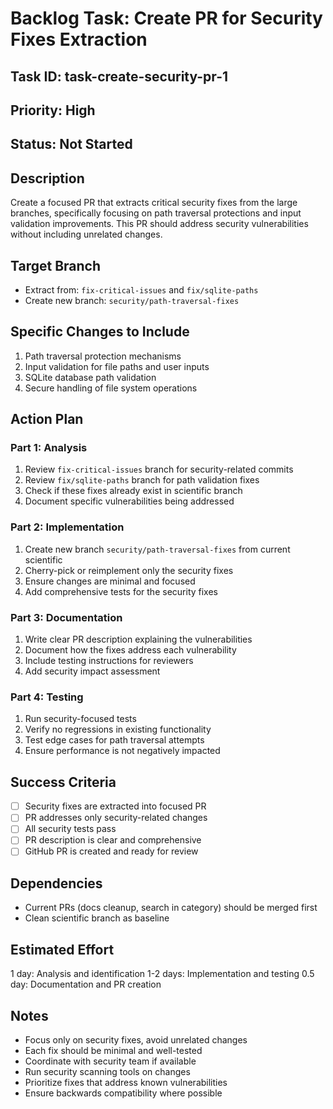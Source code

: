 # Backlog Task: Create PR for Security Fixes Extraction

## Task ID: task-create-security-pr-1

## Priority: High

## Status: Not Started

## Description
Create a focused PR that extracts critical security fixes from the large branches, specifically focusing on path traversal protections and input validation improvements. This PR should address security vulnerabilities without including unrelated changes.

## Target Branch
- Extract from: `fix-critical-issues` and `fix/sqlite-paths`
- Create new branch: `security/path-traversal-fixes`

## Specific Changes to Include
1. Path traversal protection mechanisms
2. Input validation for file paths and user inputs
3. SQLite database path validation
4. Secure handling of file system operations

## Action Plan

### Part 1: Analysis
1. Review `fix-critical-issues` branch for security-related commits
2. Review `fix/sqlite-paths` branch for path validation fixes
3. Check if these fixes already exist in scientific branch
4. Document specific vulnerabilities being addressed

### Part 2: Implementation
1. Create new branch `security/path-traversal-fixes` from current scientific
2. Cherry-pick or reimplement only the security fixes
3. Ensure changes are minimal and focused
4. Add comprehensive tests for the security fixes

### Part 3: Documentation
1. Write clear PR description explaining the vulnerabilities
2. Document how the fixes address each vulnerability
3. Include testing instructions for reviewers
4. Add security impact assessment

### Part 4: Testing
1. Run security-focused tests
2. Verify no regressions in existing functionality
3. Test edge cases for path traversal attempts
4. Ensure performance is not negatively impacted

## Success Criteria
- [ ] Security fixes are extracted into focused PR
- [ ] PR addresses only security-related changes
- [ ] All security tests pass
- [ ] PR description is clear and comprehensive
- [ ] GitHub PR is created and ready for review

## Dependencies
- Current PRs (docs cleanup, search in category) should be merged first
- Clean scientific branch as baseline

## Estimated Effort
1 day: Analysis and identification
1-2 days: Implementation and testing
0.5 day: Documentation and PR creation

## Notes
- Focus only on security fixes, avoid unrelated changes
- Each fix should be minimal and well-tested
- Coordinate with security team if available
- Run security scanning tools on changes
- Prioritize fixes that address known vulnerabilities
- Ensure backwards compatibility where possible